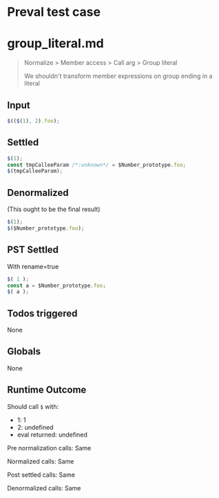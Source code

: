 # Preval test case

# group_literal.md

> Normalize > Member access > Call arg > Group literal
>
> We shouldn't transform member expressions on group ending in a literal

## Input

`````js filename=intro
$(($(1), 2).foo);
`````


## Settled


`````js filename=intro
$(1);
const tmpCalleeParam /*:unknown*/ = $Number_prototype.foo;
$(tmpCalleeParam);
`````


## Denormalized
(This ought to be the final result)

`````js filename=intro
$(1);
$($Number_prototype.foo);
`````


## PST Settled
With rename=true

`````js filename=intro
$( 1 );
const a = $Number_prototype.foo;
$( a );
`````


## Todos triggered


None


## Globals


None


## Runtime Outcome


Should call `$` with:
 - 1: 1
 - 2: undefined
 - eval returned: undefined

Pre normalization calls: Same

Normalized calls: Same

Post settled calls: Same

Denormalized calls: Same
